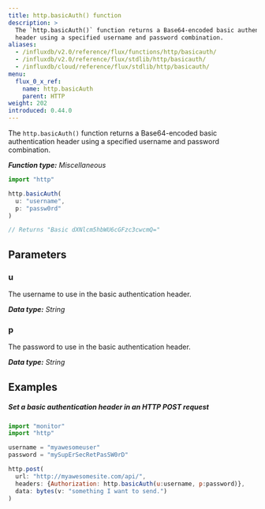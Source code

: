 ```yaml
---
title: http.basicAuth() function
description: >
  The `http.basicAuth()` function returns a Base64-encoded basic authentication
  header using a specified username and password combination.
aliases:
  - /influxdb/v2.0/reference/flux/functions/http/basicauth/
  - /influxdb/v2.0/reference/flux/stdlib/http/basicauth/
  - /influxdb/cloud/reference/flux/stdlib/http/basicauth/
menu:
  flux_0_x_ref:
    name: http.basicAuth
    parent: HTTP
weight: 202
introduced: 0.44.0
---
```


The `http.basicAuth()` function returns a Base64-encoded basic authentication
header using a specified username and password combination.

_**Function type:** Miscellaneous_

```js
import "http"

http.basicAuth(
  u: "username",
  p: "passw0rd"
)

// Returns "Basic dXNlcm5hbWU6cGFzc3cwcmQ="
```

## Parameters

### u
The username to use in the basic authentication header.

_**Data type:** String_

### p
The password to use in the basic authentication header.

_**Data type:** String_

## Examples

##### Set a basic authentication header in an HTTP POST request
```js
import "monitor"
import "http"

username = "myawesomeuser"
password = "mySupErSecRetPasSW0rD"

http.post(
  url: "http://myawesomesite.com/api/",
  headers: {Authorization: http.basicAuth(u:username, p:password)},
  data: bytes(v: "something I want to send.")
)
```
